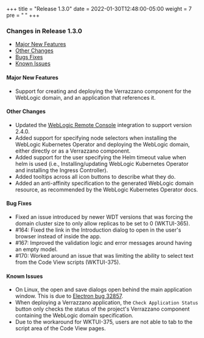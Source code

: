 +++
title = "Release 1.3.0"
date = 2022-01-30T12:48:00-05:00
weight = 7
pre = "<b> </b>"
+++

### Changes in Release 1.3.0
- [Major New Features](#major-new-features)
- [Other Changes](#other-changes)
- [Bugs Fixes](#bug-fixes)
- [Known Issues](#known-issues)


#### Major New Features
- Support for creating and deploying the Verrazzano component for the WebLogic domain, and an application that references it.  

#### Other Changes
- Updated the [WebLogic Remote Console](https://github.com/oracle/weblogic-remote-console) integration to support version 2.4.0.
- Added support for specifying node selectors when installing the WebLogic Kubernetes Operator and deploying the WebLogic
  domain, either directly or as a Verrazzano component.
- Added support for the user specifying the Helm timeout value when helm is used (i.e., Installing/updating WebLogic
  Kubernetes Operator and installing the Ingress Controller).
- Added tooltips across all icon buttons to describe what they do.
- Added an anti-affinity specification to the generated WebLogic domain resource, as recommended by the WebLogic Kubernetes Operator docs.

#### Bug Fixes
- Fixed an issue introduced by newer WDT versions that was forcing the domain cluster size to only allow replicas to be set to 0 (WKTUI-365).
- #164: Fixed the link in the Introduction dialog to open in the user's browser instead of inside the app.
- #167: Improved the validation logic and error messages around having an empty model.
- #170: Worked around an issue that was limiting the ability to select text from the Code View scripts (WKTUI-375).

#### Known Issues
- On Linux, the open and save dialogs open behind the main application window.  This is due to
  [Electron bug 32857](https://github.com/electron/electron/issues/32857).
- When deploying a Verrazzano application, the `Check Application Status` button only checks the status of the project's
  Verrazzano component containing the WebLogic domain specification.
- Due to the workaround for WKTUI-375, users are not able to tab to the script area of the Code View pages.
